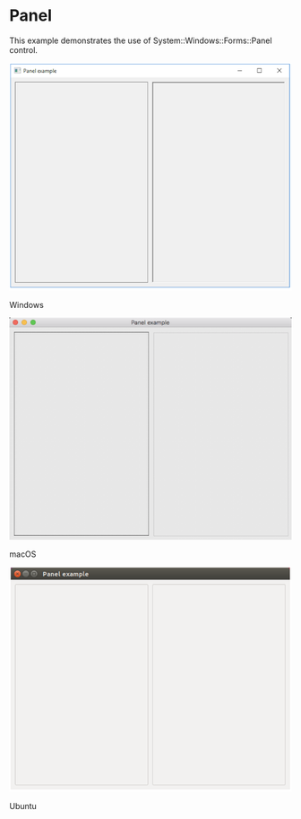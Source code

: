# Panel

This example demonstrates the use of System::Windows::Forms::Panel control.

![GitHub Logo](../../../docs/Pictures/Examples/Forms/PanelW.png)

Windows

![GitHub Logo](../../../docs/Pictures/Examples/Forms/PanelM.png)

macOS

![GitHub Logo](../../../docs/Pictures/Examples/Forms/PanelU.png)

Ubuntu
